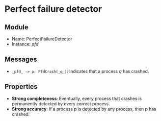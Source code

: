 # Perfect failure detector

## Module
 - Name: PerfectFailureDetector
 - Instance: _pfd_

## Messages
 - `_pfd_ -> p: PfdCrash(_q_)`: Indicates that a process _q_ has crashed.

## Properties
 - **Strong completeness**: Eventually, every process that crashes is permanently detected by every correct process.
 - **Strong accuracy**: If a process p is detected by any process, then p has crashed.